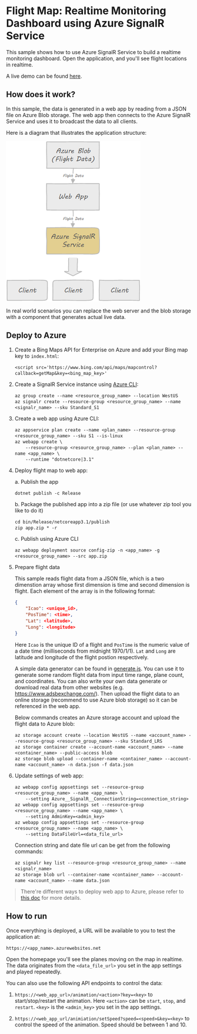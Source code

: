 # Flight Map: Realtime Monitoring Dashboard using Azure SignalR Service

This sample shows how to use Azure SignalR Service to build a realtime monitoring dashboard. Open the application, and you'll see flight locations in realtime.

A live demo can be found [here](https://signalr-flightmap-demo.azurewebsites.net/).

## How does it work?

In this sample, the data is generated in a web app by reading from a JSON file on Azure Blob storage. The web app then connects to the Azure SignalR Service and uses it to broadcast the data to all clients.

Here is a diagram that illustrates the application structure:

![flightmap](../../docs/images/flightmap.png)

In real world scenarios you can replace the web server and the blob storage with a component that generates actual live data.

## Deploy to Azure

1. Create a Bing Maps API for Enterprise on Azure and add your Bing map key to `index.html`:

    ```
    <script src='https://www.bing.com/api/maps/mapcontrol?callback=getMap&key=<bing_map_key>'
    ```

1.  Create a SignalR Service instance using [Azure CLI](https://docs.microsoft.com/en-us/cli/azure/install-azure-cli?view=azure-cli-latest):

    ```
    az group create --name <resource_group_name> --location WestUS
    az signalr create --resource-group <resource_group_name> --name <signalr_name> --sku Standard_S1
    ```

1.  Create a web app using Azure CLI:

    ```
    az appservice plan create --name <plan_name> --resource-group <resource_group_name> --sku S1 --is-linux
    az webapp create \
        --resource-group <resource_group_name> --plan <plan_name> --name <app_name> \
        --runtime "dotnetcore|3.1"
    ```

1.  Deploy flight map to web app:

    a. Publish the app
       ```
       dotnet publish -c Release
       ```

    b. Package the published app into a zip file (or use whatever zip tool you like to do it)
       ```
       cd bin/Release/netcoreapp3.1/publish
       zip app.zip * -r
       ```

    c. Publish using Azure CLI
       ```
       az webapp deployment source config-zip -n <app_name> -g <resource_group_name> --src app.zip
       ```

1.  Prepare flight data

    This sample reads flight data from a JSON file, which is a two dimenstion array whose first dimension is time and second dimension is flight. Each element of the array is in the following format:

    ```json
    {
        "Icao": <unique_id>,
        "PosTime": <time>,
        "Lat": <latitude>,
        "Long": <longitude>
    }
    ```

    Here `Icao` is the unique ID of a flight and `PosTime` is the numeric value of a date time (milliseconds from midnight 1970/1/1).
    `Lat` and `Long` are latitude and longitude of the flight postion respectively.

    A simple data generator can be found in [generate.js](data/generate.js). You can use it to generate some random flight data from input time range, plane count, and coordinates. You can also write your own data generate or download real data from other websites (e.g. https://www.adsbexchange.com/). Then upload the flight data to an online storage (recommend to use Azure blob storage) so it can be referenced in the web app.

    Below commands creates an Azure storage account and upload the flight data to Azure blob:

    ```
    az storage account create --location WestUS --name <account_name> --resource-group <resource_group_name> --sku Standard_LRS
    az storage container create --account-name <account_name> --name <container_name> --public-access blob
    az storage blob upload --container-name <container_name> --account-name <account_name> -n data.json -f data.json
    ```

1.  Update settings of web app:

    ```
    az webapp config appsettings set --resource-group <resource_group_name> --name <app_name> \
        --setting Azure__SignalR__ConnectionString=<connection_string>
    az webapp config appsettings set --resource-group <resource_group_name> --name <app_name> \
        --setting AdminKey=<admin_key>
    az webapp config appsettings set --resource-group <resource_group_name> --name <app_name> \
        --setting DataFileUrl=<data_file_url>
    ```

    Connection string and date file url can be get from the following commands:

    ```
    az signalr key list --resource-group <resource_group_name> --name <signalr_name>
    az storage blob url --container-name <container_name> --account-name <account_name> --name data.json
    ```

> There're different ways to deploy web app to Azure, please refer to [this doc](../../docs/azure-integration.md) for more details.

## How to run

Once everything is deployed, a URL will be available to you to test the application at:

    https://<app_name>.azurewebsites.net 

Open the homepage you'll see the planes moving on the map in realtime. The data originates from the `<data_file_url>` you set in the app settings and played repeatedly.

You can also use the following API endpoints to control the data:

1. `https://<web_app_url>/animation/<action>?key=<key>` to start/stop/restart the animation. Here `<action>` can be `start`, `stop`, and `restart`. `<key>` is the `<admin_key>` you set in the app settings.

2. `https://<web_app_url/animiation/setSpeed?speed=<speed>&key=<key>` to control the speed of the animation. Speed should be between 1 and 10.
